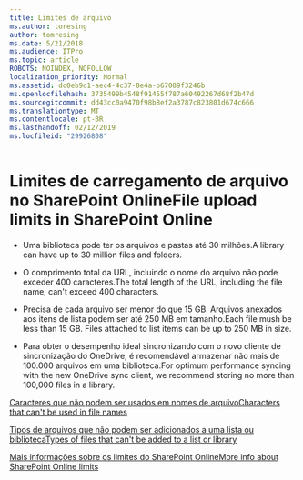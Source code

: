 ```yaml
---
title: Limites de arquivo
ms.author: toresing
author: tomresing
ms.date: 5/21/2018
ms.audience: ITPro
ms.topic: article
ROBOTS: NOINDEX, NOFOLLOW
localization_priority: Normal
ms.assetid: dc0eb9d1-aec4-4c37-8e4a-b67089f3246b
ms.openlocfilehash: 3735499b4548f91455f787a60492267d68f2b47d
ms.sourcegitcommit: dd43cc0a9470f98b8ef2a3787c823801d674c666
ms.translationtype: MT
ms.contentlocale: pt-BR
ms.lasthandoff: 02/12/2019
ms.locfileid: "29926808"
---
```

# <a name="file-upload-limits-in-sharepoint-online"></a><span data-ttu-id="eb323-102">Limites de carregamento de arquivo no SharePoint Online</span><span class="sxs-lookup"><span data-stu-id="eb323-102">File upload limits in SharePoint Online</span></span>

- <span data-ttu-id="eb323-103">Uma biblioteca pode ter os arquivos e pastas até 30 milhões.</span><span class="sxs-lookup"><span data-stu-id="eb323-103">A library can have up to 30 million files and folders.</span></span>
    
- <span data-ttu-id="eb323-104">O comprimento total da URL, incluindo o nome do arquivo não pode exceder 400 caracteres.</span><span class="sxs-lookup"><span data-stu-id="eb323-104">The total length of the URL, including the file name, can't exceed 400 characters.</span></span>
    
- <span data-ttu-id="eb323-p101">Precisa de cada arquivo ser menor do que 15 GB. Arquivos anexados aos itens de lista podem ser até 250 MB em tamanho.</span><span class="sxs-lookup"><span data-stu-id="eb323-p101">Each file mush be less than 15 GB. Files attached to list items can be up to 250 MB in size.</span></span>
    
- <span data-ttu-id="eb323-107">Para obter o desempenho ideal sincronizando com o novo cliente de sincronização do OneDrive, é recomendável armazenar não mais de 100.000 arquivos em uma biblioteca.</span><span class="sxs-lookup"><span data-stu-id="eb323-107">For optimum performance syncing with the new OneDrive sync client, we recommend storing no more than 100,000 files in a library.</span></span> 
    
[<span data-ttu-id="eb323-108">Caracteres que não podem ser usados em nomes de arquivo</span><span class="sxs-lookup"><span data-stu-id="eb323-108">Characters that can't be used in file names</span></span>](https://go.microsoft.com/fwlink/?linkid=866430)
  
[<span data-ttu-id="eb323-109">Tipos de arquivos que não podem ser adicionados a uma lista ou biblioteca</span><span class="sxs-lookup"><span data-stu-id="eb323-109">Types of files that can't be added to a list or library</span></span>](https://go.microsoft.com/fwlink/?linkid=273757)
  
[<span data-ttu-id="eb323-110">Mais informações sobre os limites do SharePoint Online</span><span class="sxs-lookup"><span data-stu-id="eb323-110">More info about SharePoint Online limits</span></span>](https://go.microsoft.com/fwlink/?linkid=271273)
  

